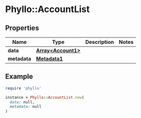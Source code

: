 # Phyllo::AccountList

## Properties

| Name | Type | Description | Notes |
| ---- | ---- | ----------- | ----- |
| **data** | [**Array&lt;Account1&gt;**](Account1.md) |  |  |
| **metadata** | [**Metadata1**](Metadata1.md) |  |  |

## Example

```ruby
require 'phyllo'

instance = Phyllo::AccountList.new(
  data: null,
  metadata: null
)
```

